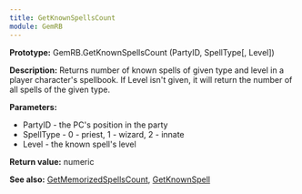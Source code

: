 ```yaml
---
title: GetKnownSpellsCount
module: GemRB
---
```


**Prototype:** GemRB.GetKnownSpellsCount (PartyID, SpellType[, Level])

**Description:** Returns number of known spells of given type and level in 
a player character's spellbook. If Level isn't given, it will return the 
number of all spells of the given type.

**Parameters:**
  * PartyID   - the PC's position in the party
  * SpellType - 0 - priest, 1 - wizard, 2 - innate
  * Level     - the known spell's level

**Return value:** numeric

**See also:** [GetMemorizedSpellsCount](GetMemorizedSpellsCount.md), [GetKnownSpell](GetKnownSpell.md)

